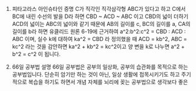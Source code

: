 1. 피타고라스 아인슈타인 증명
	C가 직각인 직각삼각형 ABC가 있다고 하고
	C에서 BC에 내린 수선의 발을 D라 하면
	CBD ~ ACD ~ ABC 이고
	CBD의 넓이 더하기 ACD의 넓이는 ABC의 넓이와 같기 때문에
	AB의 길이를 c, BC의 길이를 a, CA의 길이를 b라 하면
	유클리드 원론 6-19에 근거하여
	a^2:b^2:c^2 = CBD : ACD : ABC 이며,
	실수 k에 대하여 ka^2 = CBD 라 정의했을 때
	ACD = kb^2, ABC = kc^2 라는 것을 감안하면
	ka^2 + kb^2 = kc^2이고
	양 변을 k로 나누면
	a^2 + b^2 = c^2 이 됩니다.

2. 66일 공부법 설명
	66일 공부법은 공부의 일상화, 공부의 습관화를 목적으로 하는 공부법입니다.
	단순히 암기만 하는 것이 아닌,
		일상 생활에 접목시키기도 하고
		주기적으로 복습을 하기도 하면서
		개념 자체를 뇌리에 꽂는 공부법으로
	생각보다 좋은 